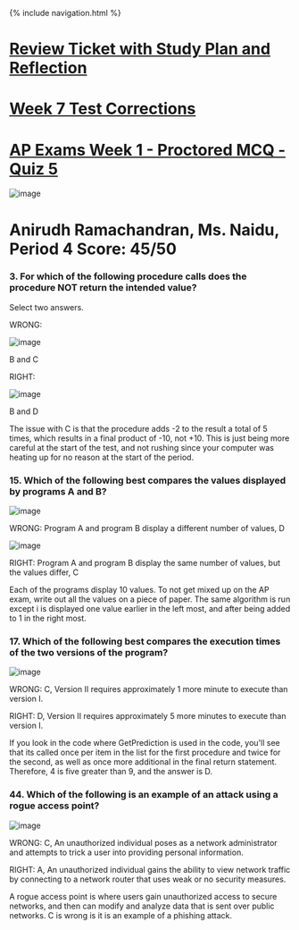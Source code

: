 {% include navigation.html %}

# [Review Ticket with Study Plan and Reflection](https://github.com/Anirudh123nasty/ARTri3/issues/20#issuecomment-1119263036)
# [Week 7 Test Corrections](https://anirudh123nasty.github.io/ARTri3/week7) 
# [AP Exams Week 1 - Proctored MCQ - Quiz 5](https://github.com/Anirudh123nasty/ARTri3/issues/19#issuecomment-1119263917) 

![image](https://user-images.githubusercontent.com/89223726/166817901-f2334bf7-bb68-44a6-9087-e126c7113214.png)
# Anirudh Ramachandran, Ms. Naidu, Period 4 Score: 45/50

### 3. For which of the following procedure calls does the procedure NOT return the intended value?

Select two answers.

WRONG: 

![image](https://user-images.githubusercontent.com/89223726/166818276-b8903fe0-812d-4258-8adf-79469449db78.png)

B and C
 
RIGHT: 

![image](https://user-images.githubusercontent.com/89223726/166818384-2e1f53a3-b5a1-4cc5-97b0-bec8390ce34e.png)

B and D
 
The issue with C is that the procedure adds -2 to the result a total of 5 times, which results in a final product of -10, not +10. This is just being more careful at the start of the test, and not rushing since your computer was heating up for no reason at the start of the period.

### 15. Which of the following best compares the values displayed by programs A and B?

![image](https://user-images.githubusercontent.com/89223726/167069024-95bcbeb3-f374-4d64-9564-a2c33569186f.png)
 
WRONG: Program A and program B display a different number of values, D

![image](https://user-images.githubusercontent.com/89223726/167069095-733cc092-ccdb-444c-8aa3-3bfde1324ddc.png)
 
RIGHT: Program A and program B display the same number of values, but the values differ, C

Each of the programs display 10 values. To not get mixed up on the AP exam, write out all the values on a piece of paper. The same algorithm is run except i is displayed one value earlier in the left most, and after being added to 1 in the right most. 

### 17. Which of the following best compares the execution times of the two versions of the program?

![image](https://user-images.githubusercontent.com/89223726/167069429-81a66aa8-a64a-478f-82c2-fe285e64b318.png)

WRONG: C, Version II requires approximately 1 more minute to execute than version I.

RIGHT: D, Version II requires approximately 5 more minutes to execute than version I.

If you look in the code where GetPrediction is used in the code, you'll see that its called once per item in the list for the first procedure and twice for the second, as well as once more additional in the final return statement. Therefore, 4 is five greater than 9, and the answer is D.

### 44. Which of the following is an example of an attack using a rogue access point?

![image](https://user-images.githubusercontent.com/89223726/167069937-1b72f7f2-4914-4c81-9d39-e60a427623f8.png)

WRONG: C, An unauthorized individual poses as a network administrator and attempts to trick a user into providing personal information.

RIGHT: A, An unauthorized individual gains the ability to view network traffic by connecting to a network router that uses weak or no security measures.

A rogue access point is where users gain unauthorized access to secure networks, and then can modify and analyze data that is sent over public networks. C is wrong is it is an example of a phishing attack. 
